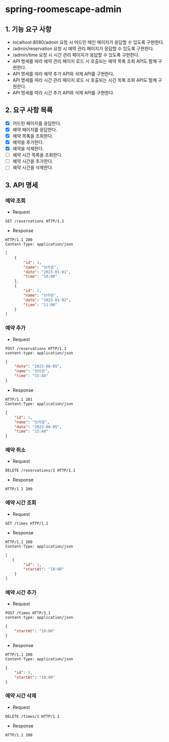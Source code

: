 # spring-roomescape-admin

## 1. 기능 요구 사항

- localhost:8080/admin 요청 시 어드민 메인 페이지가 응답할 수 있도록 구현한다.
- /admin/reservation 요청 시 예약 관리 페이지가 응답할 수 있도록 구현한다.
- /admin/time 요청 시 시간 관리 페이지가 응답할 수 있도록 구현한다.
- API 명세를 따라 예약 관리 페이지 로드 시 호출되는 예약 목록 조회 API도 함께 구현한다.
- API 명세를 따라 예약 추가 API와 삭제 API를 구현한다.
- API 명세를 따라 시간 관리 페이지 로드 시 호출되는 시간 목록 조회 API도 함께 구현한다.
- API 명세를 따라 시간 추가 API와 삭제 API를 구현한다. 

## 2. 요구 사항 목록

- [x] 어드민 페이지를 응답한다.
- [x] 예약 페이지를 응답한다.
- [x] 예약 목록을 조회한다.
- [x] 예약을 추가한다.
- [x] 예약을 삭제한다.
- [ ] 예약 시간 목록을 조회한다.
- [ ] 예약 시간을 추가한다.
- [ ] 예약 시간을 삭제한다.

## 3. API 명세

### 예약 조회
- Request
```http request
GET /reservations HTTP/1.1
```
- Response
```http request
HTTP/1.1 200
Content-Type: application/json
```
```json
[
    {
        "id": 1,
        "name": "브라운",
        "date": "2023-01-01",
        "time": "10:00"
    },
    {
        "id": 2,
        "name": "브라운",
        "date": "2023-01-02",
        "time": "11:00"
    }
]
```

### 예약 추가
- Request
```http request
POST /reservations HTTP/1.1
content-type: application/json
```
```json
{
    "date": "2023-08-05",
    "name": "브라운",
    "time": "15:40"
}
```
- Response
```http request
HTTP/1.1 201
Content-Type: application/json
```
```json
{
    "id": 1,
    "name": "브라운",
    "date": "2023-08-05",
    "time": "15:40"
}
```

### 예약 취소
- Request
```http request
DELETE /reservations/1 HTTP/1.1
```
- Response
```http request
HTTP/1.1 200
```

### 예약 시간 조회
- Request
```http request
GET /times HTTP/1.1
```
- Response
```http request
HTTP/1.1 200 
Content-Type: application/json
```
```json
[
   {
        "id": 1,
        "startAt": "10:00"
    }
]
```

### 예약 시간 추가
- Request
```http request
POST /times HTTP/1.1
content-type: application/json
```
```json
{
    "startAt": "10:00"
}
```
- Response
```http request
HTTP/1.1 200
Content-Type: application/json
```
```json
{
    "id": 1,
    "startAt": "10:00"
}
```

### 예약 시간 삭제
- Request
```http request
DELETE /times/1 HTTP/1.1
```
- Response
```http request
HTTP/1.1 200
```